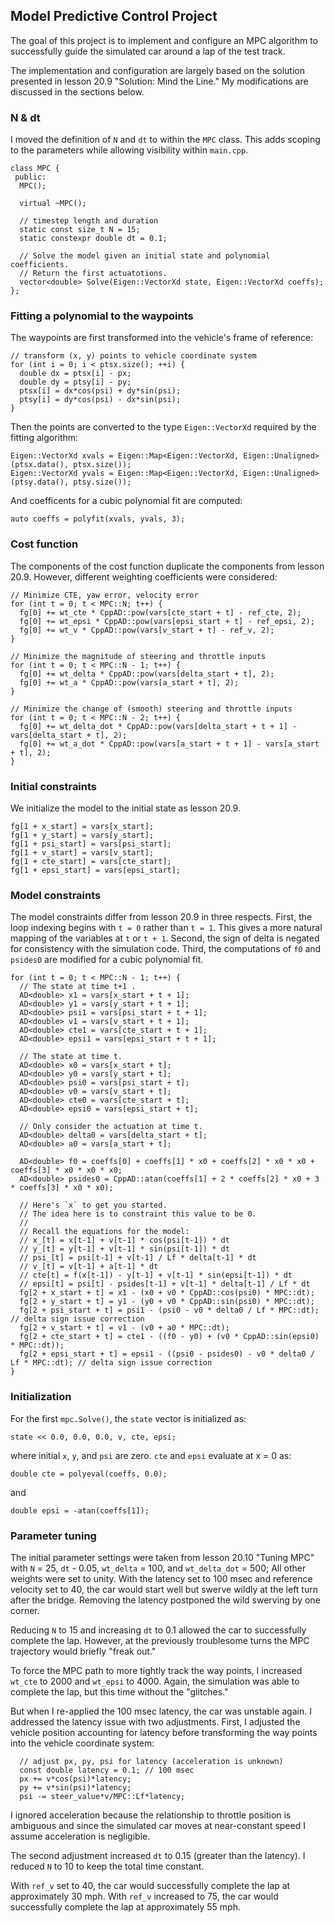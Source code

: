 ## Model Predictive Control Project

The goal of this project is to implement and configure an MPC algorithm to successfully guide the simulated car around a lap of the test track.

The implementation and configuration are largely based on the solution presented in lesson 20.9 "Solution: Mind the Line." My modifications are discussed in the sections below.

### N & dt

I moved the definition of `N` and `dt` to within the `MPC` class. This adds scoping to the parameters while allowing visibility within `main.cpp`.

```
class MPC {
 public:
  MPC();

  virtual ~MPC();

  // timestep length and duration
  static const size_t N = 15;
  static constexpr double dt = 0.1;

  // Solve the model given an initial state and polynomial coefficients.
  // Return the first actuatotions.
  vector<double> Solve(Eigen::VectorXd state, Eigen::VectorXd coeffs);
};
```
### Fitting a polynomial to the waypoints

The waypoints are first transformed into the vehicle's frame of reference:
```
// transform (x, y) points to vehicle coordinate system 
for (int i = 0; i < ptsx.size(); ++i) {
  double dx = ptsx[i] - px;
  double dy = ptsy[i] - py;
  ptsx[i] = dx*cos(psi) + dy*sin(psi);
  ptsy[i] = dy*cos(psi) - dx*sin(psi);
}
```
Then the points are converted to the type `Eigen::VectorXd` required by the fitting algorithm:
```
Eigen::VectorXd xvals = Eigen::Map<Eigen::VectorXd, Eigen::Unaligned>(ptsx.data(), ptsx.size());
Eigen::VectorXd yvals = Eigen::Map<Eigen::VectorXd, Eigen::Unaligned>(ptsy.data(), ptsy.size());
```
And coefficents for a cubic polynomial fit are computed:
```
auto coeffs = polyfit(xvals, yvals, 3);
```

### Cost function

The components of the cost function duplicate the components from lesson 20.9. However, different weighting coefficients were considered:
```
// Minimize CTE, yaw error, velocity error
for (int t = 0; t < MPC::N; t++) {
  fg[0] += wt_cte * CppAD::pow(vars[cte_start + t] - ref_cte, 2);
  fg[0] += wt_epsi * CppAD::pow(vars[epsi_start + t] - ref_epsi, 2);
  fg[0] += wt_v * CppAD::pow(vars[v_start + t] - ref_v, 2);
}

// Minimize the magnitude of steering and throttle inputs
for (int t = 0; t < MPC::N - 1; t++) {
  fg[0] += wt_delta * CppAD::pow(vars[delta_start + t], 2);
  fg[0] += wt_a * CppAD::pow(vars[a_start + t], 2);
}

// Minimize the change of (smooth) steering and throttle inputs
for (int t = 0; t < MPC::N - 2; t++) {
  fg[0] += wt_delta_dot * CppAD::pow(vars[delta_start + t + 1] - vars[delta_start + t], 2);
  fg[0] += wt_a_dot * CppAD::pow(vars[a_start + t + 1] - vars[a_start + t], 2);
}
```

### Initial constraints

We initialize the model to the initial state as lesson 20.9.
```
fg[1 + x_start] = vars[x_start];
fg[1 + y_start] = vars[y_start];
fg[1 + psi_start] = vars[psi_start];
fg[1 + v_start] = vars[v_start];
fg[1 + cte_start] = vars[cte_start];
fg[1 + epsi_start] = vars[epsi_start];
```

### Model constraints

The model constraints differ from lesson 20.9 in three respects. First, the loop indexing begins with `t = 0` rather than `t = 1`. This gives a more natural mapping of the variables at `t` or `t + 1`. Second, the sign of delta is negated for consistency with the simulation code. Third, the computations of `f0` and `psides0` are modified for a cubic polynomial fit.
```
for (int t = 0; t < MPC::N - 1; t++) {
  // The state at time t+1 .
  AD<double> x1 = vars[x_start + t + 1];
  AD<double> y1 = vars[y_start + t + 1];
  AD<double> psi1 = vars[psi_start + t + 1];
  AD<double> v1 = vars[v_start + t + 1];
  AD<double> cte1 = vars[cte_start + t + 1];
  AD<double> epsi1 = vars[epsi_start + t + 1];

  // The state at time t.
  AD<double> x0 = vars[x_start + t];
  AD<double> y0 = vars[y_start + t];
  AD<double> psi0 = vars[psi_start + t];
  AD<double> v0 = vars[v_start + t];
  AD<double> cte0 = vars[cte_start + t];
  AD<double> epsi0 = vars[epsi_start + t];

  // Only consider the actuation at time t.
  AD<double> delta0 = vars[delta_start + t];
  AD<double> a0 = vars[a_start + t];

  AD<double> f0 = coeffs[0] + coeffs[1] * x0 + coeffs[2] * x0 * x0 + coeffs[3] * x0 * x0 * x0;
  AD<double> psides0 = CppAD::atan(coeffs[1] + 2 * coeffs[2] * x0 + 3 * coeffs[3] * x0 * x0);

  // Here's `x` to get you started.
  // The idea here is to constraint this value to be 0.
  //
  // Recall the equations for the model:
  // x_[t] = x[t-1] + v[t-1] * cos(psi[t-1]) * dt
  // y_[t] = y[t-1] + v[t-1] * sin(psi[t-1]) * dt
  // psi_[t] = psi[t-1] + v[t-1] / Lf * delta[t-1] * dt
  // v_[t] = v[t-1] + a[t-1] * dt
  // cte[t] = f(x[t-1]) - y[t-1] + v[t-1] * sin(epsi[t-1]) * dt
  // epsi[t] = psi[t] - psides[t-1] + v[t-1] * delta[t-1] / Lf * dt
  fg[2 + x_start + t] = x1 - (x0 + v0 * CppAD::cos(psi0) * MPC::dt);
  fg[2 + y_start + t] = y1 - (y0 + v0 * CppAD::sin(psi0) * MPC::dt);
  fg[2 + psi_start + t] = psi1 - (psi0 - v0 * delta0 / Lf * MPC::dt); // delta sign issue correction
  fg[2 + v_start + t] = v1 - (v0 + a0 * MPC::dt);
  fg[2 + cte_start + t] = cte1 - ((f0 - y0) + (v0 * CppAD::sin(epsi0) * MPC::dt));
  fg[2 + epsi_start + t] = epsi1 - ((psi0 - psides0) - v0 * delta0 / Lf * MPC::dt); // delta sign issue correction
}
```

### Initialization

For the first `mpc.Solve()`, the `state` vector is initialized as:
```
state << 0.0, 0.0, 0.0, v, cte, epsi;
```
where initial `x`, `y`, and `psi` are zero. `cte` and `epsi` evaluate at x = 0 as:
```
double cte = polyeval(coeffs, 0.0);
```
and 
```
double epsi = -atan(coeffs[1]); 
```
### Parameter tuning

The initial parameter settings were taken from lesson 20.10 "Tuning MPC" with `N` = 25, `dt` - 0.05, `wt_delta` = 100, and `wt_delta_dot` = 500; All other weights were set to unity. With the latency set to 100 msec and reference velocity set to 40, the car would start well but swerve wildly at the left turn after the bridge. Removing the latency postponed the wild swerving by one corner.

Reducing `N` to 15 and increasing `dt` to 0.1 allowed the car to successfully complete the lap. However, at the previously troublesome turns the MPC trajectory would briefly "freak out." 

To force the MPC path to more tightly track the way points, I increased `wt_cte` to 2000 and `wt_epsi` to 4000. Again, the simulation was able to complete the lap, but this time without the "glitches."

But when I re-applied the 100 msec latency, the car was unstable again. I addressed the latency issue with two adjustments. First, I adjusted the vehicle position accounting for latency before transforming the way points into the vehicle coordinate system:
```
  // adjust px, py, psi for latency (acceleration is unknown)
  const double latency = 0.1; // 100 msec
  px += v*cos(psi)*latency;
  py += v*sin(psi)*latency;
  psi -= steer_value*v/MPC::Lf*latency;
```
I ignored acceleration because the relationship to throttle position is ambiguous and since the simulated car moves at near-constant speed I assume acceleration is negligible.

The second adjustment increased `dt` to 0.15 (greater than the latency). I reduced `N` to 10 to keep the total time constant.

With `ref_v` set to 40, the car would successfully complete the lap at approximately 30 mph. With `ref_v` increased to 75, the car would successfully complete the lap at approximately 55 mph.
